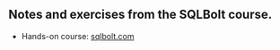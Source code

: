 ## Notes and exercises from the SQLBolt course.

- Hands-on course: [sqlbolt.com](https://sqlbolt.com/)